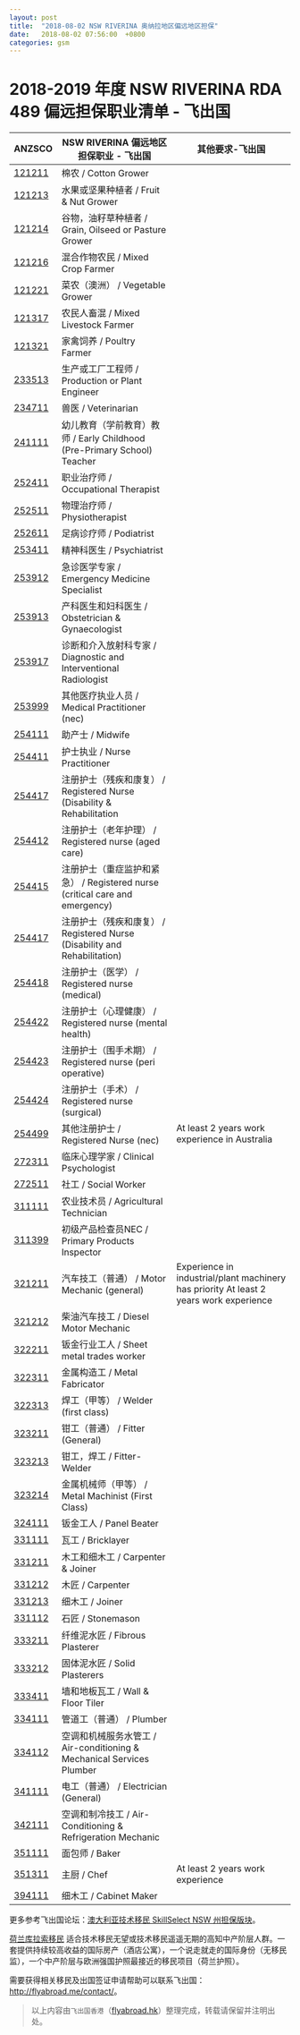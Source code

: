 ```yaml
---
layout: post
title:  "2018-08-02 NSW RIVERINA 奥纳拉地区偏远地区担保"
date:   2018-08-02 07:56:00  +0800
categories: gsm
---
```

  
# 2018-2019 年度 NSW RIVERINA RDA 489 偏远担保职业清单 - 飞出国
  
ANZSCO | NSW RIVERINA 偏远地区担保职业 - 飞出国 | 其他要求-飞出国
----- | --------------------------- | --------------
[121211] | 棉农 / Cotton Grower | 
[121213] | 水果或坚果种植者 / Fruit & Nut Grower | 
[121214] | 谷物，油籽草种植者 / Grain, Oilseed or Pasture Grower | 
[121216] | 混合作物农民 / Mixed Crop Farmer | 
[121221] | 菜农（澳洲） / Vegetable Grower | 
[121317] | 农民人畜混 / Mixed Livestock Farmer | 
[121321] | 家禽饲养 / Poultry Farmer | 
[233513] | 生产或工厂工程师 / Production or Plant Engineer | 
[234711] | 兽医 / Veterinarian | 
[241111] | 幼儿教育（学前教育）教师 / Early Childhood (Pre-Primary School) Teacher | 
[252411] | 职业治疗师 / Occupational Therapist | 
[252511] | 物理治疗师 / Physiotherapist | 
[252611] | 足病诊疗师 / Podiatrist | 
[253411] | 精神科医生 / Psychiatrist | 
[253912] | 急诊医学专家 / Emergency Medicine Specialist | 
[253913] | 产科医生和妇科医生 / Obstetrician & Gynaecologist | 
[253917] | 诊断和介入放射科专家 / Diagnostic and Interventional Radiologist | 
[253999] | 其他医疗执业人员 / Medical Practitioner (nec) | 
[254111] | 助产士 / Midwife | 
[254411] | 护士执业 / Nurse Practitioner | 
[254417] | 注册护士（残疾和康复） / Registered Nurse (Disability & Rehabilitation | 
[254412] | 注册护士（老年护理） / Registered nurse (aged care) | 
[254415] | 注册护士（重症监护和紧急） / Registered nurse (critical care and emergency) | 
[254417] | 注册护士（残疾和康复） / Registered Nurse (Disability and Rehabilitation) | 
[254418] | 注册护士（医学） / Registered nurse (medical) | 
[254422] | 注册护士（心理健康） / Registered nurse (mental health) | 
[254423] | 注册护士（围手术期） / Registered nurse (peri operative) | 
[254424] | 注册护士（手术） / Registered nurse (surgical) | 
[254499] | 其他注册护士 / Registered Nurse (nec) | At least 2 years work experience in Australia
[272311] | 临床心理学家 / Clinical Psychologist | 
[272511] | 社工 / Social Worker | 
[311111] | 农业技术员 / Agricultural Technician | 
[311399] | 初级产品检查员NEC / Primary Products Inspector | 
[321211] | 汽车技工（普通） / Motor Mechanic (general) | Experience in industrial/plant machinery has priority At least 2 years work experience
[321212] | 柴油汽车技工 / Diesel Motor Mechanic | 
[322211] | 钣金行业工人 / Sheet metal trades worker | 
[322311] | 金属构造工 / Metal Fabricator | 
[322313] | 焊工（甲等） / Welder (first class) | 
[323211] | 钳工（普通） / Fitter (General) | 
[323213] | 钳工，焊工 / Fitter-Welder | 
[323214] | 金属机械师（甲等） / Metal Machinist (First Class) | 
[324111] | 钣金工人 / Panel Beater | 
[331111] | 瓦工 / Bricklayer | 
[331211] | 木工和细木工 / Carpenter & Joiner | 
[331212] | 木匠 / Carpenter | 
[331213] | 细木工 / Joiner | 
[331112] | 石匠 / Stonemason | 
[333211] | 纤维泥水匠 / Fibrous Plasterer | 
[333212] | 固体泥水匠 / Solid Plasterers | 
[333411] | 墙和地板瓦工 / Wall & Floor Tiler | 
[334111] | 管道工（普通） / Plumber | 
[334112] | 空调和机械服务水管工 / Air-conditioning & Mechanical Services Plumber | 
[341111] | 电工（普通） / Electrician (General) | 
[342111] | 空调和制冷技工 / Air-Conditioning & Refrigeration Mechanic | 
[351111] | 面包师 / Baker | 
[351311] | 主厨 / Chef | At least 2 years work experience
[394111] | 细木工 / Cabinet Maker | 

更多参考飞出国论坛：[澳大利亚技术移民 SkillSelect NSW 州担保版块](http://bbs.fcgvisa.com/c/skillselect/nsw)。  

[荷兰库拉索移民](http://www.flyabroad.hk/curacao) 适合技术移民无望或技术移民遥遥无期的高知中产阶层人群。一套提供持续较高收益的国际房产（酒店公寓），一个说走就走的国际身份（无移民监），一个中产阶层与欧洲强国护照最接近的移民项目（荷兰护照）。

需要获得相关移民及出国签证申请帮助可以联系飞出国： <a href="http://flyabroad.me/contact" target="_blank">http://flyabroad.me/contact/</a>。

> 以上内容由`飞出国香港`（<a href="http://flyabroad.hk/" target="_blank">flyabroad.hk</a>）整理完成，转载请保留并注明出处。

[121211]: http://bbs.fcgvisa.com/t/flyabroad/878?target=blank
[121213]: http://bbs.fcgvisa.com/t/flyabroad/884?target=blank
[121214]: http://bbs.fcgvisa.com/t/flyabroad/886?target=blank
[121216]: http://bbs.fcgvisa.com/t/flyabroad/903?target=blank
[121221]: http://bbs.fcgvisa.com/t/flyabroad/933?target=blank
[121317]: http://bbs.fcgvisa.com/t/flyabroad/948?target=blank
[121321]: http://bbs.fcgvisa.com/t/flyabroad/955?target=blank
[233513]: http://bbs.fcgvisa.com/t/flyabroad/1009?target=blank
[234711]: http://bbs.fcgvisa.com/t/flyabroad/1046?target=blank
[241111]: http://bbs.fcgvisa.com/t/flyabroad/1587?target=blank
[252411]: http://bbs.fcgvisa.com/t/flyabroad/1445?target=blank
[252511]: http://bbs.fcgvisa.com/t/flyabroad/1444?target=blank
[252611]: http://bbs.fcgvisa.com/t/flyabroad/1443?target=blank
[253411]: http://bbs.fcgvisa.com/t/flyabroad/1418?target=blank
[253912]: http://bbs.fcgvisa.com/t/flyabroad/1397?target=blank
[253913]: http://bbs.fcgvisa.com/t/flyabroad/1395?target=blank
[253917]: http://bbs.fcgvisa.com/t/flyabroad/1388?target=blank
[253999]: http://bbs.fcgvisa.com/t/flyabroad/1382?target=blank
[254111]: http://bbs.fcgvisa.com/t/flyabroad/1379?target=blank
[254411]: http://bbs.fcgvisa.com/t/flyabroad/1364?target=blank
[254417]: http://bbs.fcgvisa.com/t/flyabroad/1306?target=blank
[254412]: http://bbs.fcgvisa.com/t/flyabroad/1360?target=blank
[254415]: http://bbs.fcgvisa.com/t/flyabroad/1308?target=blank
[254417]: http://bbs.fcgvisa.com/t/flyabroad/1306?target=blank
[254418]: http://bbs.fcgvisa.com/t/flyabroad/1304?target=blank
[254422]: http://bbs.fcgvisa.com/t/flyabroad/1300?target=blank
[254423]: http://bbs.fcgvisa.com/t/flyabroad/1299?target=blank
[254424]: http://bbs.fcgvisa.com/t/flyabroad/1298?target=blank
[254499]: http://bbs.fcgvisa.com/t/flyabroad/1296?target=blank
[272311]: http://bbs.fcgvisa.com/t/flyabroad/1129?target=blank
[272511]: http://bbs.fcgvisa.com/t/flyabroad/1139?target=blank
[311111]: http://bbs.fcgvisa.com/t/flyabroad/1152?target=blank
[311399]: http://bbs.fcgvisa.com/t/flyabroad/1163?target=blank
[321211]: http://bbs.fcgvisa.com/t/flyabroad/1201?target=blank
[321212]: http://bbs.fcgvisa.com/t/flyabroad/1202?target=blank
[322211]: http://bbs.fcgvisa.com/t/flyabroad/1212?target=blank
[322311]: http://bbs.fcgvisa.com/t/flyabroad/1213?target=blank
[322313]: http://bbs.fcgvisa.com/t/flyabroad/1215?target=blank
[323211]: http://bbs.fcgvisa.com/t/flyabroad/1219?target=blank
[323213]: http://bbs.fcgvisa.com/t/flyabroad/1221?target=blank
[323214]: http://bbs.fcgvisa.com/t/flyabroad/1222?target=blank
[324111]: http://bbs.fcgvisa.com/t/flyabroad/1233?target=blank
[331111]: http://bbs.fcgvisa.com/t/flyabroad/1237?target=blank
[331211]: http://bbs.fcgvisa.com/t/flyabroad/1239?target=blank
[331212]: http://bbs.fcgvisa.com/t/flyabroad/1240?target=blank
[331213]: http://bbs.fcgvisa.com/t/flyabroad/1241?target=blank
[331112]: http://bbs.fcgvisa.com/t/flyabroad/1238?target=blank
[333211]: http://bbs.fcgvisa.com/t/flyabroad/1245?target=blank
[333212]: http://bbs.fcgvisa.com/t/flyabroad/1246?target=blank
[333411]: http://bbs.fcgvisa.com/t/flyabroad/1248?target=blank
[334111]: http://bbs.fcgvisa.com/t/flyabroad/1249?target=blank
[334112]: http://bbs.fcgvisa.com/t/flyabroad/1250?target=blank
[341111]: http://bbs.fcgvisa.com/t/flyabroad/1301?target=blank
[342111]: http://bbs.fcgvisa.com/t/flyabroad/1309?target=blank
[351111]: http://bbs.fcgvisa.com/t/flyabroad/1322?target=blank
[351311]: http://bbs.fcgvisa.com/t/flyabroad/1325?target=blank
[394111]: http://bbs.fcgvisa.com/t/flyabroad/1358?target=blank